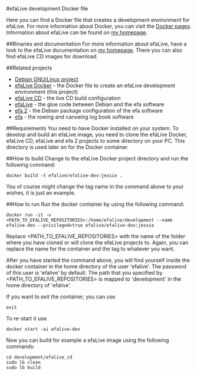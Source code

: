 #efaLive development Docker file

Here you can find a Docker file that creates a development environment for efaLive. For more information about Docker, you can visit the [Docker pages](http://docker.io/). Information about efaLive can be found on [my homepage](http://www.hannay.de/index.php/efalive).

##Binaries and documentation
For more information about efaLive, have a look to the efaLive documentation on [my homepage](http://www.hannay.de/index.php/efalive). There you can also find efaLive CD images for download.

##Related projects
* [Debian GNU/Linux project](http://www.debian.org/)
* [efaLive Docker](https://github.com/efalive/efalive_docker) - the Docker file to create an efaLive development environment (this project)
* [efaLive CD](https://github.com/efalive/efalive_cd) - the live CD build configuration
* [efaLive](https://github.com/efalive/efalive) - the glue code between Debian and the efa software
* [efa 2](https://github.com/efalive/efa2) - the Debian package configuration of the efa software
* [efa](http://efa.nmichael.de/) - the rowing and canoeing log book software

##Requirements
You need to have Docker installed on your system. To develop and build an efaLive image, you need to clone the efaLive Docker, efaLive CD, efaLive and efa 2 projects to some directory on your PC. This directory is used later on for the Docker container.

##How to build
Change to the efaLive Docker project directory and run the following command:

```shell
docker build -t efalive/efalive-dev:jessie .
```

You of course might change the tag name in the command above to your wishes, it is just an example.

##How to run
Run the docker container by using the following command:

```shell
docker run -it -v <PATH_TO_EFALIVE_REPOSITORIES>:/home/efalive/development --name efalive-dev --privileged=true efalive/efalive-dev:jessie
```

Replace <PATH_TO_EFALIVE_REPOSITORIES> with the name of the folder where you have cloned or will clone the efaLive projects to. Again, you can replace the name for the container and the tag to whatever you want.

After you have started the command above, you will find yourself inside the docker container in the home directory of the user 'efalive'. The password of this user is 'efalive' by default. The path that you specified by <PATH_TO_EFALIVE_REPOSITORIES> is mapped to 'development' in the home directory of 'efalive'.

If you want to exit the container, you can use

```shell
exit
```

To re-start it use

```shell
docker start -ai efalive-dev
```

Now you can build for example a efaLive image using the following commands:

```shell
cd development/efalive_cd
sudo lb clean
sudo lb build
```
